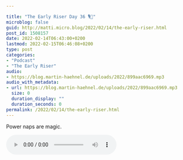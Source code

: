 ```yaml
---

title: "The Early Riser Day 36 🎙🌅"
microblog: false
guid: http://matti.micro.blog/2022/02/14/the-early-riser.html
post_id: 1508157
date: 2022-02-14T06:43:00+0200
lastmod: 2022-02-15T06:46:08+0200
type: post
categories:
- "Podcast"
- "The Early Riser"
audio:
- https://blog.martin-haehnel.de/uploads/2022/899aac6969.mp3
audio_with_metadata:
- url: https://blog.martin-haehnel.de/uploads/2022/899aac6969.mp3
  size: 0
  duration_display: ""
  duration_seconds: 0
permalink: /2022/02/14/the-early-riser.html
---
```

Power naps are magic.

<audio controls="controls" src="https://blog.martin-haehnel.de/uploads/2022/899aac6969.mp3" preload="metadata" />
